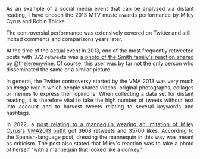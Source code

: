 <p align="justify">As an example of a social media event that can be analysed via distant reading, I have chosen the 2013 MTV music awards performance by Miley Cyrus and Robin Thicke.

The controversial performance was extensively covered on Twitter and still incited comments and comparisons years later.</p>

<p align="justify">At the time of the actual event in 2013, one of the most frequently retweeted posts with 372 retweets was <a href="https://twitter.com/theJeremyVine/status/372040980910067713">a photo of the Smith family's reaction shared by @thejeremyvine.</a> Of course, this user was by far not the only person who disseminated the same or a similar picture.</p>

<p align="justify">In general, the Twitter controversy started by the VMA 2013 was very much an <em>image war</em> in which people shared videos, original photographs, collages or memes to express their opinions. When collecting a data set for distant reading, it is therefore vital to take the high number of tweets without text into account and to harvest tweets relating to several keywords and hashtags.</p>

<p align="justify">In 2022, a <a href="https://twitter.com/milesholy/status/1488596498753499142">post relating to a mannequin wearing an imitation of Miley Cyrus's VMA2013 outfit</a> got 3608 retweets and 35700 likes. According to the Spanish-language post, dressing the mannequin in this way was meant as criticism. The post also stated that Miley's reaction was to take a photo of herself "with a mannequin that looked like a donkey."</p>


